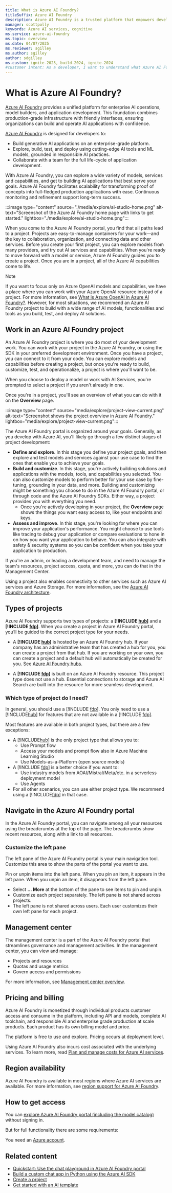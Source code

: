 ```yaml
---
title: What is Azure AI Foundry?
titleSuffix: Azure AI Foundry
description: Azure AI Foundry is a trusted platform that empowers developers to drive innovation and shape the future with AI in a safe, secure, and responsible way.
manager: scottpolly
keywords: Azure AI services, cognitive
ms.service: azure-ai-foundry
ms.topic: overview
ms.date: 04/07/2025
ms.reviewer: sgilley
ms.author: sgilley
author: sdgilley
ms.custom: ignite-2023, build-2024, ignite-2024
#customer intent: As a developer, I want to understand what Azure AI Foundry is so that I can use it to build AI applications.
---
```


# What is Azure AI Foundry?

[Azure AI Foundry](https://ai.azure.com) provides a unified platform for enterprise AI operations, model builders, and application development. This foundation combines production-grade infrastructure with friendly interfaces, ensuring organizations can build and operate AI applications with confidence. 

[Azure AI Foundry](https://ai.azure.com) is designed for developers to:

- Build generative AI applications on an enterprise-grade platform.
- Explore, build, test, and deploy using cutting-edge AI tools and ML models, grounded in responsible AI practices.
- Collaborate with a team for the full life-cycle of application development.

With Azure AI Foundry, you can explore a wide variety of models, services and capabilities, and get to building AI applications that best serve your goals. Azure AI Foundry facilitates scalability for transforming proof of concepts into full-fledged production applications with ease. Continuous monitoring and refinement support long-term success.  

:::image type="content" source="./media/explore/ai-studio-home.png" alt-text="Screenshot of the Azure AI Foundry home page with links to get started." lightbox="./media/explore/ai-studio-home.png":::

When you come to the Azure AI Foundry portal, you find that all paths lead to a project. Projects are easy-to-manage containers for your work—and the key to collaboration, organization, and connecting data and other services. Before you create your first project, you can explore models from many providers, and try out AI services and capabilities. When you're ready to move forward with a model or service, Azure AI Foundry guides you to create a project. Once you are in a project, all of the Azure AI capabilities come to life.

> [!NOTE]
> If you want to focus only on Azure OpenAI models and capabilities, we have a place where you can work with your Azure OpenAI resource instead of a project. For more information, see [What is Azure OpenAI in Azure AI Foundry?](azure-openai-in-ai-foundry.md). However, for most situations, we recommend an Azure AI Foundry project to build with a wide range of AI models, functionalities and tools as you build, test, and deploy AI solutions.

## Work in an Azure AI Foundry project

An Azure AI Foundry project is where you do most of your development work. You can work with your project in the Azure AI Foundry, or using the SDK in your preferred development environment. Once you have a project, you can connect to it from your code. You can explore models and capabilities before creating a project, but once you're ready to build, customize, test, and operationalize, a project is where you'll want to be.

When you choose to deploy a model or work with AI Services, you're prompted to select a project if you aren't already in one.

Once you're in a project, you'll see an overview of what you can do with it on the **Overview** page.

:::image type="content" source="media/explore/project-view-current.png" alt-text="Screenshot shows the project overview in Azure AI Foundry." lightbox="media/explore/project-view-current.png":::

The Azure AI Foundry portal is organized around your goals. Generally, as you develop with Azure AI, you'll likely go through a few distinct stages of project development:

* **Define and explore**. In this stage you define your project goals, and then explore and test models and services against your use case to find the ones that enable you to achieve your goals.
* **Build and customize**. In this stage, you're actively building solutions and applications with the models, tools, and capabilities you selected. You can also customize models to perform better for your use case by fine-tuning, grounding in your data, and more. Building and customizing might be something you choose to do in the Azure AI Foundry portal, or through code and the Azure AI Foundry SDKs. Either way, a project provides you with everything you need.
  * Once you're actively developing in your project, the **Overview** page shows the things you want easy access to, like your endpoints and keys.
* **Assess and improve**. In this stage, you're looking for where you can improve your application's performance. You might choose to use tools like tracing to debug your application or compare evaluations to hone in on how you want your application to behave. You can also integrate with safety & security systems so you can be confident when you take your application to production.

If you're an admin, or leading a development team, and need to manage the team's resources, project access, quota, and more, you can do that in the Management Center.

Using a project also enables connectivity to other services such as Azure AI services and Azure Storage. For more information, see the [Azure AI Foundry architecture](./concepts/architecture.md).

## Types of projects

Azure AI Foundry supports two types of projects: a **[!INCLUDE [hub](includes/hub-project-name.md)]** and a **[!INCLUDE [fdp](includes/fdp-project-name.md)]**. When you create a project in Azure AI Foundry portal, you’ll be guided to the correct project type for your needs.

* A **[!INCLUDE [hub](includes/hub-project-name.md)]** is hosted by an Azure AI Foundry hub. If your company has an administrative team that has created a hub for you, you can create a project from that hub. If you are working on your own, you can create a project and a default hub will automatically be created for you. See [Azure AI Foundry hubs](concepts/ai-resources.md).

* A **[!INCLUDE [fdp](includes/fdp-project-name.md)]** is built on an Azure AI Foundry resource. This project type does not use a hub. Essential connections to storage and Azure AI Search are built into the resource for more seamless development. 

### Which type of project do I need?

In general, you should use a [!INCLUDE [fdp](includes/fdp-project-name.md)].  You only need to use a [!INCLUDE[hub](includes/hub-project-name.md)] for features that are not available in a [!INCLUDE [fdp](includes/fdp-project-name.md)]. 

Most features are available in both project types, but there are a few exceptions:  

* A [!INCLUDE[hub](includes/hub-project-name.md)] is the only project type that allows you to:
  * Use Prompt flow
  * Access your models and prompt flow also in Azure Machine Learning Studio
  * Use Models-as-a-Platform (open source models)
* A [!INCLUDE [fdp](includes/fdp-project-name.md)] is a better choice if you want to:
  * Use industry models from AOAI/Mistral/Meta/etc. in a serverless deployment model
  * Use Agents
* For all other scenarios, you can use either project type. We recommend using a [!INCLUDE[fdp](includes/fdp-project-name.md)] in that case.

## Navigate in the Azure AI Foundry portal

In the Azure AI Foundry portal, you can navigate among all your resources using the breadcrumbs at the top of the page. The breadcrumbs show recent resources, along with a link to all resources.  

### <a name="left-pane"></a> Customize the left pane

The left pane of the Azure AI Foundry portal is your main navigation tool. Customize this area to show the parts of the portal you want to use.

Pin or unpin items into the left pane. When you pin an item, it appears in the left pane. When you unpin an item, it disappears from the left pane. 

* Select **... More** at the bottom of the pane to see items to pin and unpin.
* Customize each project separately. The left pane is not shared across projects.
* The left pane is not shared across users. Each user customizes their own left pane for each project. 

## Management center

The management center is a part of the Azure AI Foundry portal that streamlines governance and management activities. In the management center, you can view and manage:

- Projects and resources
- Quotas and usage metrics
- Govern access and permissions

For more information, see [Management center overview](./concepts/management-center.md).

## Pricing and billing

Azure AI Foundry is monetized through individual products customer access and consume in the platform, including API and models, complete AI toolchain, and responsible AI and enterprise grade production at scale products. Each product has its own billing model and price. 

The platform is free to use and explore. Pricing occurs at deployment level. 

Using Azure AI Foundry also incurs cost associated with the underlying services. To learn more, read [Plan and manage costs for Azure AI services](./how-to/costs-plan-manage.md).

## Region availability

Azure AI Foundry is available in most regions where Azure AI services are available. For more information, see [region support for Azure AI Foundry](reference/region-support.md).

## How to get access

You can [explore Azure AI Foundry portal (including the model catalog)](./how-to/model-catalog-overview.md) without signing in. 

But for full functionality there are some requirements:

You need an [Azure account](https://azure.microsoft.com/pricing/purchase-options/azure-account). 

## Related content

- [Quickstart: Use the chat playground in Azure AI Foundry portal](quickstarts/get-started-playground.md)
- [Build a custom chat app in Python using the Azure AI SDK](quickstarts/get-started-code.md)
- [Create a project](./how-to/create-projects.md)
- [Get started with an AI template](how-to/develop/ai-template-get-started.md)
